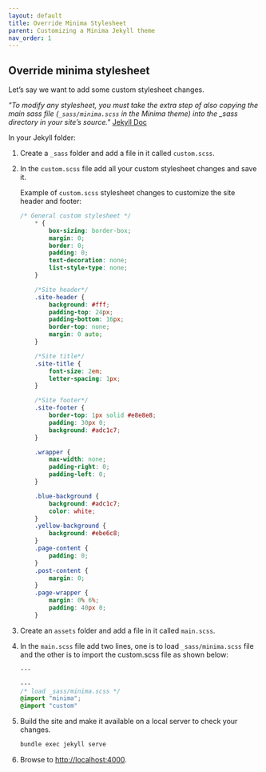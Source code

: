 ```yaml
---
layout: default
title: Override Minima Stylesheet
parent: Customizing a Minima Jekyll theme
nav_order: 1
---
```


## Override minima stylesheet

Let’s say we want to add some custom stylesheet changes.

*"To modify any stylesheet, you must take the extra step of also copying the main sass file (`_sass/minima.scss` in the Minima theme) into the _sass directory in your site’s source."* [Jekyll Doc](https://jekyllrb.com/docs/themes/)

In your Jekyll folder: 

1. Create a `_sass` folder and add a file in it called `custom.scss`. 
2. In the `custom.scss` file add all your custom stylesheet changes and save it.

    Example of `custom.scss` stylesheet changes to customize the site header and footer: 
    ```css
    /* General custom stylesheet */
        * {
            box-sizing: border-box;
            margin: 0;
            border: 0;
            padding: 0;
            text-decoration: none;
            list-style-type: none;
        }

        /*Site header*/
        .site-header {
            background: #fff;
            padding-top: 24px;
            padding-bottom: 16px;
            border-top: none;
            margin: 0 auto;
        }

        /*Site title*/
        .site-title {
            font-size: 2em;
            letter-spacing: 1px;
        }

        /*Site footer*/
        .site-footer {
            border-top: 1px solid #e8e8e8;
            padding: 30px 0;
            background: #adc1c7;
        }

        .wrapper {
            max-width: none;
            padding-right: 0;
            padding-left: 0;
        }

        .blue-background {
            background: #adc1c7;
            color: white;
        }
        .yellow-background {
            background: #ebe6c8;
        }
        .page-content {
            padding: 0;
        }
        .post-content {
            margin: 0;
        }
        .page-wrapper {
            margin: 0% 6%;
            padding: 40px 0;
        }
    ```

3. Create an `assets` folder and add a file in it called `main.scss`. 
4. In the `main.scss` file add two lines, one is to load `_sass/minima.scss` file and the other is to import the custom.scss file as shown below:
    ```css
    --- 

    --- 
    /* load _sass/minima.scss */ 
    @import "minima";
    @import "custom" 
    ```

5. Build the site and make it available on a local server to check your changes.
    ```bash
    bundle exec jekyll serve
    ```

6. Browse to [http://localhost:4000](http://localhost:4000).
